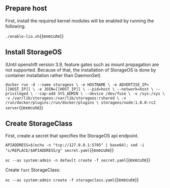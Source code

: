 ## Prepare host

First, install the required kernel modules will be enabled by running the following.

``./enable-lio.sh``{{execute}}

## Install StorageOS

(Until openshift version 3.9, feature gates such as mount propagation are not supported. Because of that, the installation of StorageOS is done by container installation rather than DaemonSet)

``
docker run -d --name storageos \
           -e HOSTNAME \
           -e ADVERTISE_IP=[[HOST_IP]] \
           -e JOIN=[[HOST_IP]] \
           --pid=host \
           --network=host \
           --privileged \
           --cap-add SYS_ADMIN \
           --device /dev/fuse \
           -v /sys:/sys \
           -v /var/lib/storageos:/var/lib/storageos:rshared \
           -v /run/docker/plugins:/run/docker/plugins \
           storageos/node:1.0.0-rc2 server
``{{execute}}


## Create StorageClass

First, create a secret that specifies the StorageOS api endpoint.

`APIADDRESS=$(echo -n "tcp://127.0.0.1:5705" | base64); sed -i "s/REPLACE/$APIADDRESS/g" secret.yaml`{{execute}}

`oc --as system:admin -n default create -f secret.yaml`{{execute}}

Create `fast` StorageClass:

`oc --as system:admin create -f storageclass.yaml`{{execute}}


